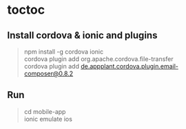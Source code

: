 # toctoc

## Install cordova &amp; ionic and plugins

>	npm install -g cordova ionic  
>   cordova plugin add org.apache.cordova.file-transfer  
>   cordova plugin add de.appplant.cordova.plugin.email-composer@0.8.2  

## Run

>	cd mobile-app  
>	ionic emulate ios  